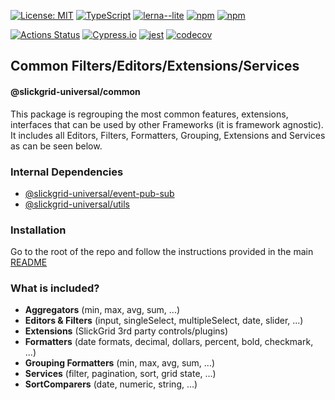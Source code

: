 [![License: MIT](https://img.shields.io/badge/License-MIT-yellow.svg)](https://opensource.org/licenses/MIT)
[![TypeScript](https://img.shields.io/badge/%3C%2F%3E-TypeScript-%230074c1.svg)](http://www.typescriptlang.org/)
[![lerna--lite](https://img.shields.io/badge/maintained%20with-lerna--lite-e137ff)](https://github.com/ghiscoding/lerna-lite)
[![npm](https://img.shields.io/npm/v/@slickgrid-universal/common.svg)](https://www.npmjs.com/package/@slickgrid-universal/common)
[![npm](https://img.shields.io/npm/dy/@slickgrid-universal/common)](https://www.npmjs.com/package/@slickgrid-universal/common)

[![Actions Status](https://github.com/ghiscoding/slickgrid-universal/actions/workflows/main.yml/badge.svg)](https://github.com/ghiscoding/slickgrid-universal/actions)
[![Cypress.io](https://img.shields.io/badge/tested%20with-Cypress-04C38E.svg)](https://www.cypress.io/)
[![jest](https://jestjs.io/img/jest-badge.svg)](https://github.com/facebook/jest)
[![codecov](https://codecov.io/gh/ghiscoding/slickgrid-universal/branch/master/graph/badge.svg)](https://codecov.io/gh/ghiscoding/slickgrid-universal)

## Common Filters/Editors/Extensions/Services
#### @slickgrid-universal/common

This package is regrouping the most common features, extensions, interfaces that can be used by other Frameworks (it is framework agnostic). It includes all Editors, Filters, Formatters, Grouping, Extensions and Services as can be seen below.

### Internal Dependencies
- [@slickgrid-universal/event-pub-sub](https://github.com/ghiscoding/slickgrid-universal/tree/master/packages/event-pub-sub)
- [@slickgrid-universal/utils](https://github.com/ghiscoding/slickgrid-universal/tree/master/packages/utils)

### Installation
Go to the root of the repo and follow the instructions provided in the main [README](https://github.com/ghiscoding/slickgrid-universal#installation)

### What is included?
- **Aggregators** (min, max, avg, sum, ...)
- **Editors & Filters** (input, singleSelect, multipleSelect, date, slider, ...)
- **Extensions** (SlickGrid 3rd party controls/plugins)
- **Formatters** (date formats, decimal, dollars, percent, bold, checkmark, ...)
- **Grouping Formatters** (min, max, avg, sum, ...)
- **Services** (filter, pagination, sort, grid state, ...)
- **SortComparers** (date, numeric, string, ...)
